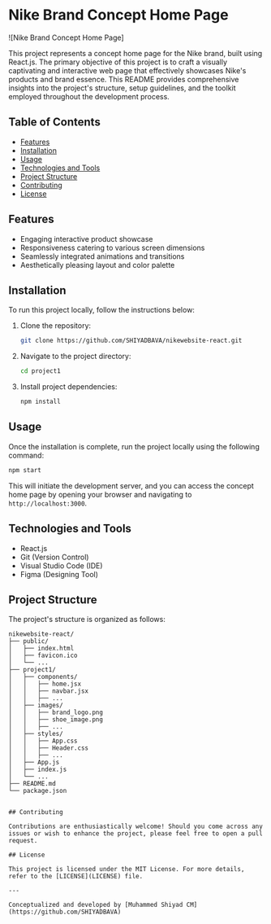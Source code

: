 # Nike Brand Concept Home Page

![Nike Brand Concept Home Page]

This project represents a concept home page for the Nike brand, built using React.js. The primary objective of this project is to craft a visually captivating and interactive web page that effectively showcases Nike's products and brand essence. This README provides comprehensive insights into the project's structure, setup guidelines, and the toolkit employed throughout the development process.

## Table of Contents

- [Features](#features)
- [Installation](#installation)
- [Usage](#usage)
- [Technologies and Tools](#technologies-and-tools)
- [Project Structure](#project-structure)
- [Contributing](#contributing)
- [License](#license)

## Features

- Engaging interactive product showcase
- Responsiveness catering to various screen dimensions
- Seamlessly integrated animations and transitions
- Aesthetically pleasing layout and color palette

## Installation

To run this project locally, follow the instructions below:

1. Clone the repository:

   ```bash
   git clone https://github.com/SHIYADBAVA/nikewebsite-react.git
   ```

2. Navigate to the project directory:

   ```bash
   cd project1
   ```

3. Install project dependencies:

   ```bash
   npm install
   ```

## Usage

Once the installation is complete, run the project locally using the following command:

```bash
npm start
```

This will initiate the development server, and you can access the concept home page by opening your browser and navigating to `http://localhost:3000`.

## Technologies and Tools

- React.js
- Git (Version Control)
- Visual Studio Code (IDE)
- Figma (Designing Tool)

## Project Structure

The project's structure is organized as follows:

```
nikewebsite-react/
├── public/
│   ├── index.html
│   ├── favicon.ico
│   └── ...
├── project1/
│   ├── components/
│   │   ├── home.jsx
│   │   ├── navbar.jsx
│   │   ├── ...
│   ├── images/
│   │   ├── brand_logo.png
│   │   ├── shoe_image.png
│   │   ├── ...
│   ├── styles/
│   │   ├── App.css
│   │   ├── Header.css
│   │   ├── ...
│   ├── App.js
│   ├── index.js
│   └── ...
├── README.md
└── package.json


## Contributing

Contributions are enthusiastically welcome! Should you come across any issues or wish to enhance the project, please feel free to open a pull request.

## License

This project is licensed under the MIT License. For more details, refer to the [LICENSE](LICENSE) file.

---

Conceptualized and developed by [Muhammed Shiyad CM](https://github.com/SHIYADBAVA) 

